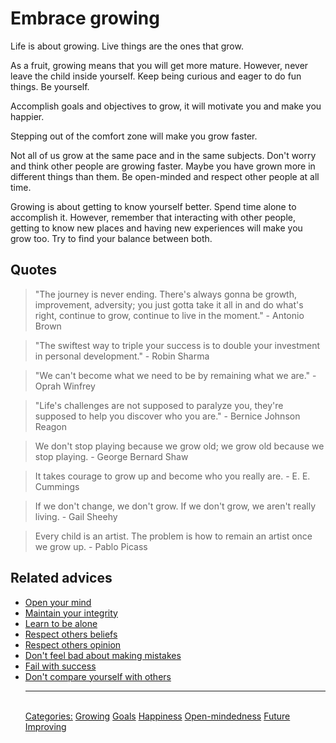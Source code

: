 # Embrace growing

Life is about growing. Live things are the ones that grow.

As a fruit, growing means that you will get more mature. However, never leave the child inside yourself. Keep being curious and eager to do fun things. Be yourself.

Accomplish goals and objectives to grow, it will motivate you and make you happier.

Stepping out of the comfort zone will make you grow faster.

Not all of us grow at the same pace and in the same subjects. Don't worry and think other people are growing faster. Maybe you have grown more in different things than them. Be open-minded and respect other people at all time.

Growing is about getting to know yourself better. Spend time alone to accomplish it. However, remember that interacting with other people, getting to know new places and having new experiences will make you grow too. Try to find your balance between both.

## Quotes

> "The journey is never ending. There's always gonna be growth, improvement, adversity; you just gotta take it all in and do what's right, continue to grow, continue to live in the moment." - Antonio Brown

> "The swiftest way to triple your success is to double your investment in personal development." - Robin Sharma

> "We can't become what we need to be by remaining what we are." - Oprah Winfrey

> "Life's challenges are not supposed to paralyze you, they're supposed to help you discover who you are." - Bernice Johnson Reagon

> We don't stop playing because we grow old; we grow old because we stop playing. - George Bernard Shaw

> It takes courage to grow up and become who you really are. - E. E. Cummings

> If we don't change, we don't grow. If we don't grow, we aren't really living. - Gail Sheehy

> Every child is an artist. The problem is how to remain an artist once we grow up. - Pablo Picass

## Related advices

- [Open your mind](../Open%20your%20mind/index.md)
- [Maintain your integrity](../Maintain%20your%20integrity/index.md)
- [Learn to be alone](../Learn%20to%20be%20alone/index.md)
- [Respect others beliefs](../Respect%20others%20beliefs/index.md)
- [Respect others opinion](../Respect%20others%20opinion/index.md)
- [Don't feel bad about making mistakes](../Don’t%20feel%20bad%20about%20making%20mistakes/index.md)
- [Fail with success](../Fail%20with%20success/index.md)
- [Don't compare yourself with others](../Don't%20compare%20yourself%20with%20others/index.md)<hr/><br/>[Categories:](../Categories/index.md) [Growing](../Categories/Growing.md) [Goals](../Categories/Goals.md) [Happiness](../Categories/Happiness.md) [Open-mindedness](../Categories/Open-mindedness.md) [Future](../Categories/Future.md) [Improving](../Categories/Improving.md)